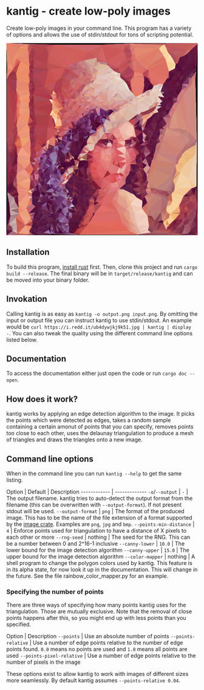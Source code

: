# kantig - create low-poly images

Create low-poly images in your command line. This program has a variety of options and allows the use of stdin/stdout for tons of scripting potential.

![Lenna](images/lenna.png)

## Installation

To build this program, [install rust](https://www.rust-lang.org/tools/install) first. Then, clone this project and run `cargo build --release`. The final binary will be in `target/release/kantig` and can be moved into your binary folder.

## Invokation

Calling kantig is as easy as `kantig -o output.png input.png`. By omitting the input or output file you can instruct kantig to use stdin/stdout. An example would be `curl https://i.redd.it/ub4dywjkj9k51.jpg | kantig | display -`. You can also tweak the quality using the different command line options listed below.

## Documentation

To access the documentation either just open the code or run `cargo doc --open`.

## How does it work?

kantig works by applying an edge detection algorithm to the image. It picks the points which were detected as edges, takes a random sample containing a certain amonut of points that you can specify, removes points too close to each other, uses the delaunay triangulation to produce a mesh of triangles and draws the triangles onto a new image.

## Command line options

When in the command line you can run `kantig --help` to get the same listing.

Option | Default | Description
------------ | -------------
`-o`/`--output` | `-` | The output filename. kantig tries to auto-detect the output format from the filename (this can be overwritten with `--output-format`). If not present stdout will be used.
`--output-format` | `png` | The format of the produced image. This has to be the name of the file extension of a format supported by the [image crate](https://docs.rs/image/0.23.9/image/). Examples are `png`, `jpg` and `bmp`.
`--points-min-distance` | `4` | Enforce points used for triangulation to have a distance of X pixels to each other or more
`--rng-seed` | nothing | The seed for the RNG. This can be a number between 0 and 2^16-1 inclusive
`--canny-lower` | `10.0` | The lower bound for the image detection algorithm
`--canny-upper` | `15.0` | The upper bound for the image detection algorithm
`--color-mapper` | nothing | A shell program to change the polygon colors used by kantig. This feature is in its alpha state, for now look it up in the documentation. This will change in the future. See the file rainbow_color_mapper.py for an example.

### Specifying the number of points

There are three ways of specifying how many points kantig uses for the triangulation. Those are mutually exclusive. Note that the removal of close points happens after this, so you might end up with less points than you specified.

Option | Description
`--points` | Use an absolute number of points
`--points-relative` | Use a number of edge points relative to the number of edge points found. `0.0` means no points are used and `1.0` means all points are used
`--points-pixel-relative` | Use a number of edge points relative to the number of pixels in the image

These options exist to allow kantig to work with images of different sizes more seamlessly. By default kantig assumes `--points-relative 0.04`.

